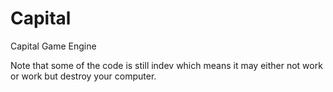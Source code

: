 Capital
=======

Capital Game Engine

Note that some of the code is still indev which means it may either not work or work but destroy your computer.
